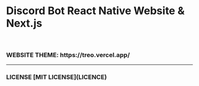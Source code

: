 # Discord Bot React Native Website & Next.js
<br>
<h3>WEBSITE THEME: https://treo.vercel.app/</h3>
<hr>
<h3>
LICENSE
[MIT LICENSE](LICENCE)

